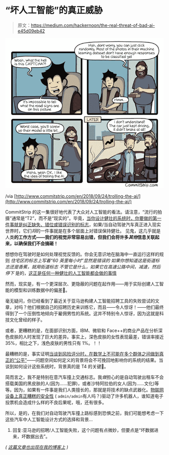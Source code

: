 # “坏人工智能”的真正威胁

> 原文：<https://medium.com/hackernoon/the-real-threat-of-bad-ai-e45d09eb42>

![](img/72f86b07d40f968a14e0306424338a86.png)

/via [http://www.commitstrip.com/en/2018/09/24/trolling-the-ai/](http://www.commitstrip.com/en/2018/09/24/trolling-the-ai/)

CommitStrip 的这一集很好地代表了大众对人工智能的看法。请注意，“流行的拍摄”通常是“T2”，而不是“现实的”。毕竟，[当你设计健壮的系统时，你要做的第一件事就是纠正缺失、错位或错误识别的标志](https://dieswaytoofast.blogspot.com/2018/08/deep-learning-and-security.html)，如果/当自动驾驶汽车真正进入现实世界时，它们*将*的一件事就是在多个层面上对错误保持健壮。
见鬼，这几乎就是人类**的工作方式——我们的视觉非常容易出错，但我们会将许多*其他*信息关联起来，以确保我们不会搞砸！**

想想你在驾驶时是如何处理视觉反馈的。你会无意识地在脑海中一直运行这样的规则
*住宅区的标志上写着“60 英里每小时”显然是错误的* *如果你想知道这是街道标志还是香蕉，就用街道标志
不管它是什么，如果它在高速公路中间，减速，然后停下*
是的，[这正是任何一种健壮的人工智能都会做的事情](https://dieswaytoofast.blogspot.com/2018/05/carcrashapocalypsenot-quite-yet.html) 

然而，现实是，有一个更深层次、更隐蔽的问题在起作用——用于实际创建人工智能的模型和训练数据中的偏差🤬。

毫无疑问，你已经看到了最近关于亚马逊构建人工智能招聘工具的失败尝试的文章，对吗？他们根据自己的招聘历史来训练它，而且——令人惊讶！——他们最终得到了一个压倒性地倾向于雇佣男性的系统。这并不特别令人惊讶，因为这就是科技文化曾经的样子。

或者，更糟糕的是，在面部识别方面，IBM、微软和 Face++的商业产品在分析深色皮肤的人时发现了巨大的差异。事实上，深色皮肤的女性表现最差，错误率接近 35%，相比之下，浅色皮肤的男性只有 1%。！！

最糟糕的是，事实证明[当谈到风险评分时，在数学上不可能在多个群体之间做到真正的“公平”](https://dieswaytoofast.blogspot.com/2018/07/risk-scores-fairness-and-impossibility.html)——问题空间如何定义的背景将会不可挽回地影响你的系统的结果。当谈到如何设计这些系统时，背景真的是 T4 的关键🤯。

简而言之，我不是特别在意汽车撞上交通标志。我*做*担心的是自动驾驶出租车不会搭载美国的黑皮肤的人(因为……犯罪)，或者沙特阿拉伯的女人(因为……文化)等等。因为，如果有一件事是我们人类擅长的，那就是将技术的缺点武器化。[物联网设备上真正糟糕的安全性](https://dieswaytoofast.blogspot.com/2018/05/the-security-on-most-devices-is-st.html?q=IoT) ( `admin/admin`有人吗？)驱动了许多机器人，谁知道电子投票机会造成什么样的不良后果呢，哦，还有很多。

所以，是的，在我们对自动驾驶汽车撞上路标感到恐惧之前，我们可能想考虑一下这些汽车中人工智能设计方式的选择和背景…

1.  回复:亚马逊的招聘/人工智能失败，这个问题有点微妙，但要点是“坏数据进来，坏数据出去”。

*(* [*这篇文章也出现在我的博客上*](https://dieswaytoofast.blogspot.com/2018/10/the-real-threat-of-bad-ai.html) *)*